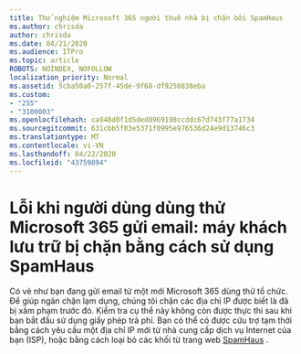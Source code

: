 ```yaml
---
title: Thử nghiệm Microsoft 365 người thuê nhà bị chặn bởi SpamHaus
ms.author: chrisda
author: chrisda
ms.date: 04/21/2020
ms.audience: ITPro
ms.topic: article
ROBOTS: NOINDEX, NOFOLLOW
localization_priority: Normal
ms.assetid: 5cba50a0-257f-45de-9f68-df9250838eba
ms.custom:
- "255"
- "3100003"
ms.openlocfilehash: ca948d0f1d5ded8969198ccddc67d743f77a1734
ms.sourcegitcommit: 631cbb5f03e5371f0995e976536d24e9d13746c3
ms.translationtype: MT
ms.contentlocale: vi-VN
ms.lasthandoff: 04/22/2020
ms.locfileid: "43759894"
---
```

# <a name="error-when-a-microsoft-365-trial-user-sends-email-client-host-blocked-using-spamhaus"></a>Lỗi khi người dùng dùng thử Microsoft 365 gửi email: máy khách lưu trữ bị chặn bằng cách sử dụng SpamHaus

Có vẻ như bạn đang gửi email từ một mới Microsoft 365 dùng thử tổ chức. Để giúp ngăn chặn lạm dụng, chúng tôi chặn các địa chỉ IP được biết là đã bị xâm phạm trước đó. Kiểm tra cụ thể này không còn được thực thi sau khi bạn bắt đầu sử dụng giấy phép trả phí. Bạn có thể có được cứu trợ tạm thời bằng cách yêu cầu một địa chỉ IP mới từ nhà cung cấp dịch vụ Internet của bạn (ISP), hoặc bằng cách loại bỏ các khối từ trang web [SpamHaus](https://go.microsoft.com/fwlink/p/?linkid=123245) .
